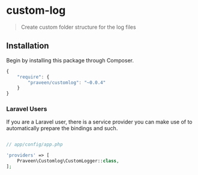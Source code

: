 # custom-log

> Create custom folder structure for the log files 

## Installation

Begin by installing this package through Composer.

```js
{
    "require": {
		"praveen/customlog": "~0.0.4"
	}
}
```
### Laravel Users

If you are a Laravel user, there is a service provider you can make use of to automatically prepare the bindings and such.

```php

// app/config/app.php

'providers' => [
    Praveen\Customlog\CustomLogger::class,
];
```